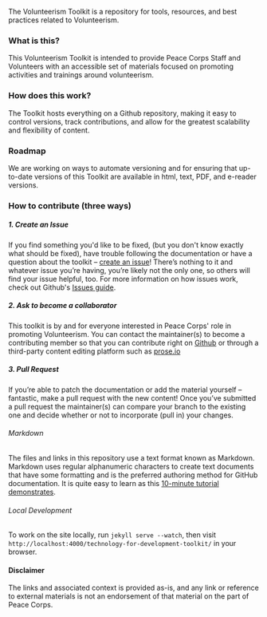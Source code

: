 The Volunteerism Toolkit is a repository for tools, resources, and best practices related to Volunteerism.

### What is this?

This Volunteerism Toolkit is intended to provide Peace Corps Staff and Volunteers with an accessible set of materials focused on promoting activities and trainings around volunteerism.

### How does this work?

The Toolkit hosts everything on a Github repository, making it easy to control versions, track contributions, and allow for the greatest scalability and flexibility of content.

### Roadmap

We are working on ways to automate versioning and for ensuring that up-to-date versions of this Toolkit are available in html, text, PDF, and e-reader versions.

### How to contribute (three ways)

##### 1. Create an Issue

If you find something you'd like to be fixed, (but you don't know exactly what should be fixed), have trouble following the documentation or have a question about the toolkit – [create an issue](https://github.com/PeaceCorps/volunteerism-toolkit/issues/new)! There’s nothing to it and whatever issue you’re having, you’re likely not the only one, so others will find your issue helpful, too. For more information on how issues work, check out Github's [Issues guide](http://guides.github.com/features/issues).

##### 2. Ask to become a collaborator

This toolkit is by and for everyone interested in Peace Corps' role in promoting Volunteerism. You can contact the maintainer(s) to become a contributing member so that you can contribute right on [Github](http://github.com) or through a third-party content editing platform such as [prose.io](http://prose.io)

##### 3. Pull Request

If you’re able to patch the documentation or add the material yourself – fantastic, make a pull request with the new content! Once you’ve submitted a pull request the maintainer(s) can compare your branch to the existing one and decide whether or not to incorporate (pull in) your changes.

###### Markdown

The files and links in this repository use a text format known as Markdown. Markdown uses regular alphanumeric characters to create text documents that have some formatting and is the preferred authoring method for GitHub documentation. It is quite easy to learn as this [10-minute tutorial demonstrates](http://markdowntutorial.com/).

###### Local Development

To work on the site locally, run `jekyll serve --watch`, then visit `http://localhost:4000/technology-for-development-toolkit/` in your browser.

#### Disclaimer

The links and associated context is provided as-is, and any link or reference to external materials is not an endorsement of that material on the part of Peace Corps. 